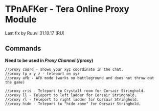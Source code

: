 # TPnAFKer - Tera Online Proxy Module
Last fix by Ruuvi 31.10.17 (RU)

## Commands
**Need to be used in _Proxy Channel_ (/proxy)**
```
//proxy coord - shows your xyz coordinate in the chat.
//proxy tp x y z - teleport on xyz
//proxy afk - AFK mode (works on battleground and does not throw out the game)

//proxy cris - Teleport to Crystall room for Corsair Stringhold.
//proxy ll - Teleport to left ladder for Corsair Stringhold.
//proxy rl - Teleport to right ladder for Corsair Stringhold.
//proxy hide - Teleport to "hide zone" for Corsair Stringhold.
